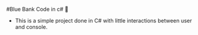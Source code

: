 #Blue Bank Code in c# 🏦
 - This is a simple project done in C# with little interactions between user and console.
